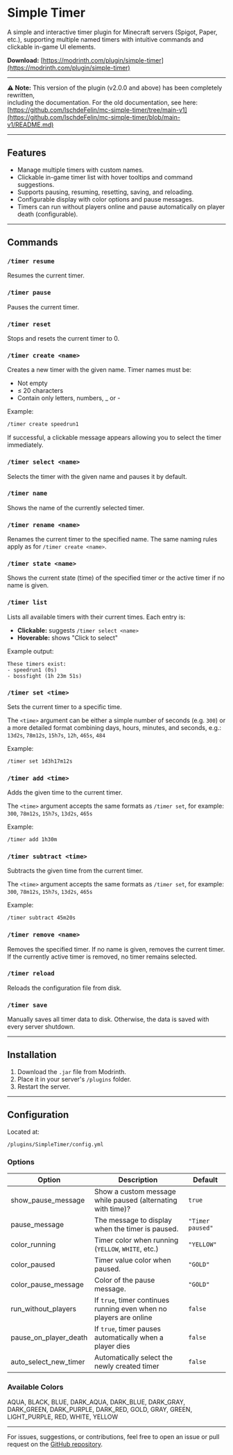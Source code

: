 # Simple Timer

A simple and interactive timer plugin for Minecraft servers (Spigot, Paper, etc.),
supporting multiple named timers with intuitive commands and clickable in-game UI elements.

**Download:** [https://modrinth.com/plugin/simple-timer](https://modrinth.com/plugin/simple-timer)

---

**⚠️ Note:** This version of the plugin (v2.0.0 and above) has been completely rewritten,  
including the documentation. For the old documentation, see here:  
[https://github.com/IschdeFelin/mc-simple-timer/tree/main-v1](https://github.com/IschdeFelin/mc-simple-timer/blob/main-v1/README.md)

---

## Features

- Manage multiple timers with custom names.
- Clickable in-game timer list with hover tooltips and command suggestions.
- Supports pausing, resuming, resetting, saving, and reloading.
- Configurable display with color options and pause messages.
- Timers can run without players online and pause automatically on player death (configurable).

---

## Commands

### `/timer resume`
Resumes the current timer.

### `/timer pause`
Pauses the current timer.

### `/timer reset`
Stops and resets the current timer to 0.

### `/timer create <name>`
Creates a new timer with the given name.
Timer names must be:

- Not empty
- ≤ 20 characters
- Contain only letters, numbers, _ or -

Example:
```bash
/timer create speedrun1
```

If successful, a clickable message appears allowing you to select the timer immediately.

### `/timer select <name>`
Selects the timer with the given name and pauses it by default.

### `/timer name`
Shows the name of the currently selected timer.

### `/timer rename <name>`
Renames the current timer to the specified name. The same naming rules apply as for `/timer create <name>`.

### `/timer state <name>`
Shows the current state (time) of the specified timer or the active timer if no name is given.

### `/timer list`
Lists all available timers with their current times.
Each entry is:

- **Clickable:** suggests `/timer select <name>`
- **Hoverable:** shows "Click to select"

Example output:
```plaintext
These timers exist:
- speedrun1 (0s)
- bossfight (1h 23m 51s)
```

### `/timer set <time>`
Sets the current timer to a specific time.

The `<time>` argument can be either a simple number of seconds (e.g. `300`)
or a more detailed format combining days, hours, minutes, and seconds, e.g.:
`13d2s`, `78m12s`, `15h7s`, `12h`, `465s`, `484`

Example:
```bash
/timer set 1d3h17m12s
```

### `/timer add <time>`
Adds the given time to the current timer.

The `<time>` argument accepts the same formats as `/timer set`, for example:
`300`, `78m12s`, `15h7s`, `13d2s`, `465s`

Example:
```bash
/timer add 1h30m
```

### `/timer subtract <time>`
Subtracts the given time from the current timer.

The `<time>` argument accepts the same formats as `/timer set`, for example:
`300`, `78m12s`, `15h7s`, `13d2s`, `465s`

Example:
```bash
/timer subtract 45m20s
```

### `/timer remove <name>`
Removes the specified timer. If no name is given, removes the current timer.
If the currently active timer is removed, no timer remains selected.

### `/timer reload`
Reloads the configuration file from disk.

### `/timer save`
Manually saves all timer data to disk.
Otherwise, the data is saved with every server shutdown.

---

## Installation

1) Download the `.jar` file from Modrinth.
2) Place it in your server's `/plugins` folder.
3) Restart the server.

---

## Configuration

Located at:
```
/plugins/SimpleTimer/config.yml
```

### Options

| Option                | Description                                                        | Default          |
|-----------------------|--------------------------------------------------------------------|------------------|
| show_pause_message	   | Show a custom message while paused (alternating with time)?        | `true`           |
| pause_message         | The message to display when the timer is paused.                   | `"Timer paused"` |
| color_running         | Timer color when running (`YELLOW`, `WHITE`, etc.)                 | `"YELLOW"`       |
| color_paused          | Timer value color when paused.                                     | `"GOLD"`         |
| color_pause_message   | Color of the pause message.                                        | `"GOLD"`         |
| run_without_players   | If `true`, timer continues running even when no players are online | `false`          |
| pause_on_player_death | If `true`, timer pauses automatically when a player dies           | `false`          |
| auto_select_new_timer | Automatically select the newly created timer                       | `false`          |

### Available Colors

AQUA, BLACK, BLUE, DARK_AQUA, DARK_BLUE, DARK_GRAY, DARK_GREEN, DARK_PURPLE,
DARK_RED, GOLD, GRAY, GREEN, LIGHT_PURPLE, RED, WHITE, YELLOW

---

For issues, suggestions, or contributions, feel free to open an issue or pull request on the [GitHub repository](https://github.com/IschdeFelin/mc-simple-timer).